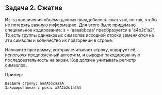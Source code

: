 ## Задача 2. Сжатие
Из-за увеличения объёма данных понадобилось сжать их, но так, чтобы не потерять важную информацию. Для этого было придумано специальное кодирование: s = 'aaaabbсaa' преобразуется в 'a4b2с1a2'. То есть группы одинаковых символов исходной строки заменяются на эти символы и количество их повторений в строке.

Напишите программу, которая считывает строку, кодирует её, используя предложенный алгоритм, и выводит закодированную последовательность на экран. Код должен учитывать регистр символов.

Пример:
```
Введите строку: aaAAbbсaaaA
Закодированная строка: a2A2b2с1a3A1
```